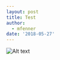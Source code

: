 ```yaml
---
layout: post
title: Test
author:
  - mfenner
date: '2018-05-27'
---
```

![Alt text](/images/uploads/fabrica-homepage.png)
